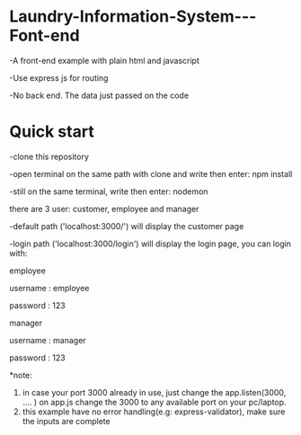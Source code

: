 # Laundry-Information-System---Font-end
-A front-end example with plain html and javascript

-Use express js for routing

-No back end. The data just passed on the code
# Quick start
-clone this repository

-open terminal on the same path with clone and write then enter: npm install

-still on the same terminal, write then enter: nodemon


there are 3 user: customer, employee and manager

-default path ('localhost:3000/') will display the customer page

-login path ('localhost:3000/login') will display the login page, you can login with:

employee

username : employee

password : 123

manager

username : manager

password : 123

*note:
1. in case your port 3000 already in use, just change the app.listen(3000, .... ) on app.js
change the 3000 to any available port on your pc/laptop.
2. this example have no error handling(e.g: express-validator), make sure the inputs are complete
